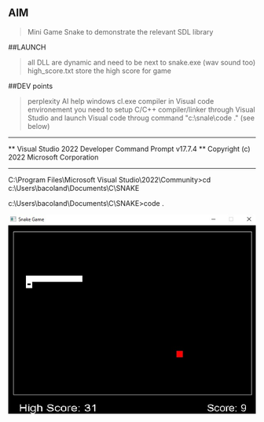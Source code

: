 ## AIM
>Mini Game Snake to demonstrate the relevant SDL library

##LAUNCH
>all DLL are dynamic and need to be next to snake.exe (wav sound too)
>high_score.txt store the high score for game

##DEV points
>perplexity AI help
>windows cl.exe compiler in Visual code environement 
>you need to setup C/C++ compiler/linker through Visual Studio and launch Visual code throug command "c:\snale\code ." (see below)



**********************************************************************
** Visual Studio 2022 Developer Command Prompt v17.7.4
** Copyright (c) 2022 Microsoft Corporation
**********************************************************************

C:\Program Files\Microsoft Visual Studio\2022\Community>cd c:\Users\bacoland\Documents\C\SNAKE

c:\Users\bacoland\Documents\C\SNAKE>code .


![Screenshot of Snake SDL Game](/src/Snake%20SDL%20Game.jpg)